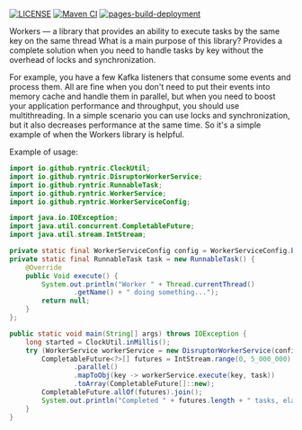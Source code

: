 [![LICENSE](https://img.shields.io/badge/license-MIT-blue.svg)](https://github.com/ryntric/workers/blob/master/LICENSE)
[![Maven CI](https://github.com/ryntric/workers/actions/workflows/maven-build.yml/badge.svg)](https://github.com/ryntric/workers/actions/workflows/maven-build.yml)
[![pages-build-deployment](https://github.com/ryntric/workers/actions/workflows/pages/pages-build-deployment/badge.svg)](https://github.com/ryntric/workers/actions/workflows/pages/pages-build-deployment)

Workers — a library that provides an ability to execute tasks by the same key on the same thread
What is a main purpose of this library? Provides a complete solution when you need to handle tasks by key without the overhead of locks and synchronization.

For example, you have a few Kafka listeners that consume some events and process them.
All are fine when you don't need to put their events into memory cache and handle them in parallel,
but when you need to boost your application performance and throughput, you should use multithreading.
In a simple scenario you can use locks and synchronization, but it also decreases performance at the same time.
So it's a simple example of when the Workers library is helpful.

Example of usage:

```java
import io.github.ryntric.ClockUtil;
import io.github.ryntric.DisruptorWorkerService;
import io.github.ryntric.RunnableTask;
import io.github.ryntric.WorkerService;
import io.github.ryntric.WorkerServiceConfig;

import java.io.IOException;
import java.util.concurrent.CompletableFuture;
import java.util.stream.IntStream;

private static final WorkerServiceConfig config = WorkerServiceConfig.builder().name("test").replicaCount(400).bufferSize(8192).build();
private static final RunnableTask task = new RunnableTask() {
    @Override
    public Void execute() {
        System.out.println("Worker " + Thread.currentThread()
                .getName() + " doing something...");
        return null;
    }
};

public static void main(String[] args) throws IOException {
    long started = ClockUtil.inMillis();
    try (WorkerService workerService = new DisruptorWorkerService(config)) {
        CompletableFuture<?>[] futures = IntStream.range(0, 5_000_000)
                .parallel()
                .mapToObj(key -> workerService.execute(key, task))
                .toArray(CompletableFuture[]::new);
        CompletableFuture.allOf(futures).join();
        System.out.println("Completed " + futures.length + " tasks, elapsed time " + ClockUtil.diffMillis(started) + " ms");
    }
}
```
